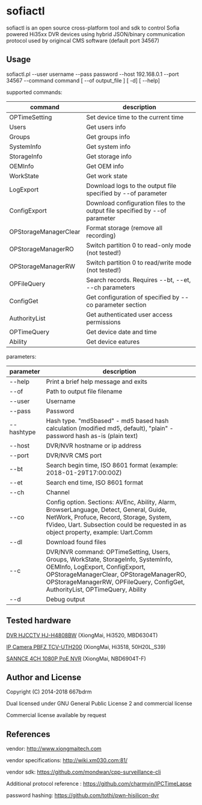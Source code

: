 # sofiactl

sofiactl is an open source cross-platform tool and sdk to control Sofia powered Hi35xx DVR devices 
using hybrid JSON/binary communication protocol used by origincal CMS software (default port 34567)


## Usage

sofiactl.pl --user username --pass password --host 192.168.0.1 --port 34567 --command command [ --of output_file ] [ -d] [ --help]

supported commands:

|command | description |
|--|--|
OPTimeSetting | Set device time to the current time
Users | Get users info
Groups | Get groups info
SystemInfo | Get system info
StorageInfo | Get storage info
OEMInfo | Get OEM info
WorkState | Get work state
LogExport | Download logs to the output file specified by --of parameter
ConfigExport | Download configuration files to the output file specified by --of parameter
OPStorageManagerClear | Format storage (remove all recording)
OPStorageManagerRO | Switch partition 0 to read-only mode (not tested!)
OPStorageManagerRW | Switch partition 0 to read/write mode (not tested!)
OPFileQuery | Search records. Requires --bt, --et, --ch parameters
ConfigGet | Get configuration of specified by --co parameter section
AuthorityList | Get authenticated user access permissions
OPTimeQuery | Get device date and time
Ability | Get device eatures

parameters:

|parameter | description |
|--|--|
--help | Print a brief help message and exits
--of | Path to output file filename
--user | Username
--pass | Password
--hashtype | Hash type. "md5based" - md5 based hash calculation (modified md5, default), "plain" - password hash as-is (plain text) 
--host | DVR/NVR hostname or ip address
--port | DVR/NVR CMS port
--bt | Search begin time, ISO 8601 format (example: 2018-01-29T17:00:00Z)
--et | Search end time, ISO 8601 format
--ch | Channel
--co | Config option. Sections:  AVEnc, Ability, Alarm, BrowserLanguage, Detect, General, Guide, NetWork, Profuce, Record, Storage, System, fVideo, Uart. Subsection could be requested in as object property, example: Uart.Comm
--dl | Download found files
--c | DVR/NVR command: OPTimeSetting, Users, Groups, WorkState, StorageInfo, SystemInfo, OEMInfo, LogExport, ConfigExport, OPStorageManagerClear, OPStorageManagerRO, OPStorageManagerRW, OPFileQuery, ConfigGet, AuthorityList, OPTimeQuery, Ability
--d | Debug output


## Tested hardware

[DVR HJCCTV HJ-H4808BW](http://www.aliexpress.com/item/Hybird-NVR-8chs-H-264DVR-8chs-onvif-2-3-Economical-DVR-8ch-Video-4-AUDIO-AND/1918734952.html) (XiongMai, Hi3520, MBD6304T)

[IP Camera PBFZ TCV-UTH200](http://www.aliexpress.com/item/Free-shipping-2014-NEW-IP-camera-CCTV-2-0MP-HD-1080P-IP-Network-Security-CCTV-Waterproof/1958962188.html) (XiongMai, Hi3518, 50H20L_S39)

[SANNCE 4CH 1080P PoE NVR](https://www.amazon.co.uk/gp/product/B017DCMB22) (XiongMai, NBD6904T-F)

## Author and License

Copyright (C) 2014-2018 667bdrm

Dual licensed under GNU General Public License 2 and commercial license

Commercial license available by request

## References

vendor: http://www.xiongmaitech.com

vendor specifications: http://wiki.xm030.com:81/

vendor sdk: https://github.com/mondwan/cpp-surveillance-cli

Additional protocol reference : https://github.com/charmyin/IPCTimeLapse

password hashing: https://github.com/tothi/pwn-hisilicon-dvr
